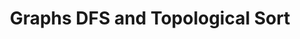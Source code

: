 ---
title: Graphs DFS and Topological Sort
number: 15
time: 2022-02-18 12:00
location: Graham Hall 210
notes:
slides_pdf:
slide_ppt:
textbook:
---